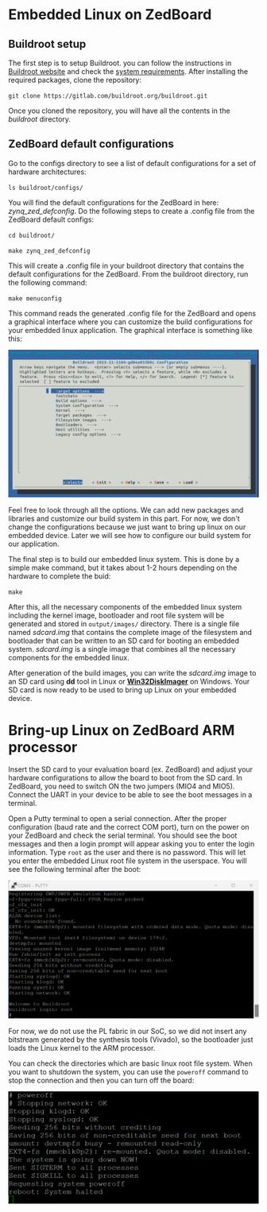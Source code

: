 # Embedded Linux on ZedBoard
## Buildroot setup
The first step is to setup Buildroot. you can follow the instructions in [Buildroot website](https://buildroot.org/) and check the [system requirements](https://buildroot.org/downloads/manual/manual.html#requirement). After installing the required packages, clone the repository:

`git clone https://gitlab.com/buildroot.org/buildroot.git`

Once you cloned the repository, you will have all the contents in the _buildroot_ directory. 

## ZedBoard default configurations
Go to the configs directory to see a list of default configurations for a set of hardware architectures:

`ls buildroot/configs/`

You will find the default configurations for the ZedBoard in here: _zynq_zed_defconfig_. Do the following steps to create a .config file from the ZedBoard default configs:

`cd buildroot/`

`make zynq_zed_defconfig`

This will create a .config file in your buildroot directory that contains the default configurations for the ZedBoard. From the buildroot directory, run the following command:

`make menuconfig`

This command reads the generated .config file for the ZedBoard and opens a graphical interface where you can customize the build configurations for your embedded linux application. The graphical interface is something like this:

![Buildroot Graphical Interface](https://github.com/Amir-Mansoori/Embedded-Linux-ZedBoard-Buildroot/blob/main/Images/Buildroot-GUI.png)

Feel free to look through all the options. We can add new packages and libraries and customize our build system in this part. For now, we don't change the configurations because we just want to bring up linux on our embedded device. Later we will see how to configure our build system for our application.

The final step is to build our embedded linux system. This is done by a simple make command, but it takes about 1-2 hours depending on the hardware to complete the buid:

`make`

After this, all the necessary components of the embedded linux system including the kernel image, bootloader and root file system will be generated and stored in `output/images/` directory. There is a single file named _sdcard.img_ that contains the complete image of the filesystem and bootloader that can be written to an SD card for booting an embedded system. _sdcard.img_ is a single image that combines all the necessary components for the embedded linux.

After generation of the build images, you can write the _sdcard.img_ image to an SD card using **dd** tool in Linux or [**Win32DiskImager**](https://sourceforge.net/projects/win32diskimager/) on Windows. 
Your SD card is now ready to be used to bring up Linux on your embedded device.

# Bring-up Linux on ZedBoard ARM processor

Insert the SD card to your evaluation board \(ex. ZedBoard\) and adjust your hardware configurations to allow the board to boot from the SD card. In ZedBoard, you need to switch ON the two jumpers \(MIO4 and MIO5\). Connect the UART in your device to be able to see the boot messages in a terminal.

Open a Putty terminal to open a serial connection. After the proper configuration \(baud rate and the correct COM port\), turn on the power on your ZedBoard and check the serial terminal. You should see the boot messages and then a login prompt will appear asking you to enter the login information. Type `root` as the user and there is no password. This will let you enter the embedded Linux root file system in the userspace. You will see the following terminal after the boot:

![Embedded Linux terminal](https://github.com/Amir-Mansoori/Embedded-Linux-ZedBoard-Buildroot/blob/main/Images/Embedded_Linux.png)

For now, we do not use the PL fabric in our SoC, so we did not insert any bitstream generated by the synthesis tools (Vivado), so the bootloader just loads the Linux kernel to the ARM processor.

You can check the directories which are basic linux root file system. When you want to shutdown the system, you can use the `poweroff` command to stop the connection and then you can turn off the board:

![Poweroff](https://github.com/Amir-Mansoori/Embedded-Linux-ZedBoard-Buildroot/blob/main/Images/Poweroff.png)

